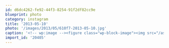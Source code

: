 ```yaml
---
id: d6dc4262-fe92-44f3-8254-91f2df82cc9e
blueprint: photo
category: instagram
title: '2013-05-10'
photo: '/images/2013/05/610f7-2013-05-10.jpg'
caption: '<!-- wp:image --><figure class="wp-block-image"><img src="/assets/images/2013/05/610f7-2013-05-10.jpg" /></figure><!-- /wp:image --><!-- wp:paragraph --><p>Beer o''clock</p><!-- /wp:paragraph -->'
import_id: '20405'
---
```

